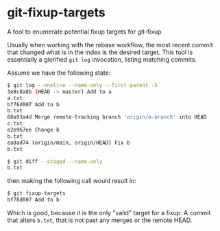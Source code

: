 # git-fixup-targets

A tool to enumerate potential fixup targets for git-fixup

Usually when working with the rebase workflow, the most recent commit that
changed what is in the index is the desired target. This tool is essentially a
glorified `git log` invocation, listing matching commits.

Assume we have the following state:

```sh
$ git log --oneline --name-only --first-parent -5
3e8c8a8b (HEAD -> master) Add to a
a.txt
bf78d007 Add to b
b.txt
68a93a4d Merge remote-tracking branch 'origin/a-branch' into HEAD
c.txt
e2e967ee Change b
b.txt
ea8ad74 (origin/main, origin/HEAD) Fix b
b.txt

$ git diff --staged --name-only
b.txt
```

then making the following call would result in:

```sh
$ git fixup-targets
bf78d007 Add to b
```

Which is good, because it is the only "valid" target for a fixup. A commit
that alters `b.txt`, that is not past any merges or the remote HEAD.

